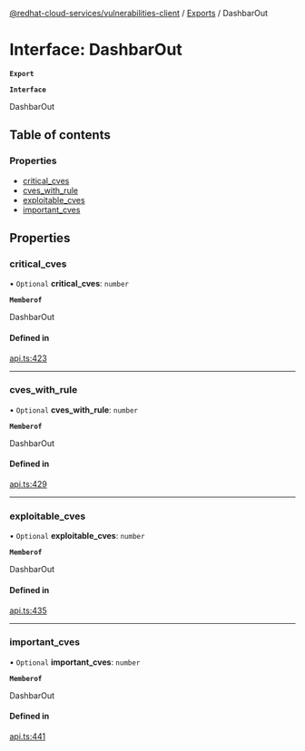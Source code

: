 [@redhat-cloud-services/vulnerabilities-client](../README.md) / [Exports](../modules.md) / DashbarOut

# Interface: DashbarOut

**`Export`**

**`Interface`**

DashbarOut

## Table of contents

### Properties

- [critical\_cves](DashbarOut.md#critical_cves)
- [cves\_with\_rule](DashbarOut.md#cves_with_rule)
- [exploitable\_cves](DashbarOut.md#exploitable_cves)
- [important\_cves](DashbarOut.md#important_cves)

## Properties

### critical\_cves

• `Optional` **critical\_cves**: `number`

**`Memberof`**

DashbarOut

#### Defined in

[api.ts:423](https://github.com/RedHatInsights/javascript-clients/blob/master/packages/vulnerabilities/git-api/api.ts#L423)

___

### cves\_with\_rule

• `Optional` **cves\_with\_rule**: `number`

**`Memberof`**

DashbarOut

#### Defined in

[api.ts:429](https://github.com/RedHatInsights/javascript-clients/blob/master/packages/vulnerabilities/git-api/api.ts#L429)

___

### exploitable\_cves

• `Optional` **exploitable\_cves**: `number`

**`Memberof`**

DashbarOut

#### Defined in

[api.ts:435](https://github.com/RedHatInsights/javascript-clients/blob/master/packages/vulnerabilities/git-api/api.ts#L435)

___

### important\_cves

• `Optional` **important\_cves**: `number`

**`Memberof`**

DashbarOut

#### Defined in

[api.ts:441](https://github.com/RedHatInsights/javascript-clients/blob/master/packages/vulnerabilities/git-api/api.ts#L441)
